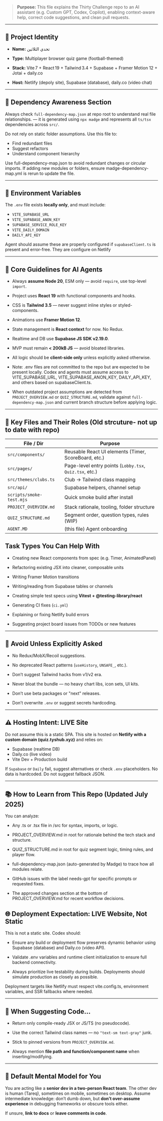 > **Purpose:** This file explains the Thirty Challenge repo to an AI assistant (e.g. Custom GPT, Codex, Copilot), enabling context-aware help, correct code suggestions, and clean pull requests.

---

## 🧠 Project Identity

- **Name:** تحدي الثلاثين

- **Type:** Multiplayer browser quiz game (football-themed)

- **Stack:** Vite 7 + React 19 + Tailwind 3.4 + Supabase + Framer Motion 12 + Jotai + daily.co

- **Host:** Netlify (depoly site), Supabase (database), daily.co (video chat)

---

##  🧠 Dependency Awareness Section
Always check `full-dependency-map.json` at repo root to understand real file relationships. — it is generated using `npx madge` and represents all `ts/tsx` dependencies across `src/`.

Do not rely on static folder assumptions. Use this file to:
- Find redundant files
- Suggest refactors
- Understand component hierarchy

Use full-dependency-map.json to avoid redundant changes or circular imports.
If adding new modules or folders, ensure madge-dependency-map.yml is rerun to update the file.

---
## 🧾 Environment Variables
The `.env` file exists **locally only**, and must include:

- `VITE_SUPABASE_URL`
- `VITE_SUPABASE_ANON_KEY`
- `SUPABASE_SERVICE_ROLE_KEY`
- `VITE_DAILY_DOMAIN`
- `DAILY_API_KEY`

Agent should assume these are properly configured if `supabaseClient.ts` is present and error-free.
They are configure on Netlify

---
## 📌 Core Guidelines for AI Agents

- Always **assume Node 20**, ESM only — avoid `require`, use top-level `import`.

- Project uses **React 19** with functional components and hooks.

- CSS is **Tailwind 3.5** — never suggest inline styles or styled-components.

- Animations use **Framer Motion 12**.

- State management is **React context** for now. No Redux.

- Realtime and DB use **Supabase JS SDK v2.19.0**.

- MVP must remain **< 200kB JS** — avoid bloated libraries.

- All logic should be **client-side only** unless explicitly asked otherwise.

- Note: .env files are not committed to the repo but are expected to be present locally. Codex and agents must assume access to VITE_SUPABASE_URL, VITE_SUPABASE_ANON_KEY, DAILY_API_KEY, and others based on supabaseClient.ts.

- When outdated project assumptions are detected from `PROJECT_OVERVIEW.md` or `QUIZ_STRUCTURE.md`, validate against `full-dependency-map.json` and current branch structure before applying logic.

---

## 📂 Key Files and Their Roles (Old strcuture- not up to date with repo)

| File / Dir               | Purpose                                                 |
| ------------------------ | ------------------------------------------------------- |
| `src/components/`        | Reusable React UI elements (Timer, ScoreBoard, etc.)    |
| `src/pages/`             | Page-level entry points (`Lobby.tsx`, `Quiz.tsx`, etc.) |
| `src/themes/clubs.ts`    | Club → Tailwind class mapping                           |
| `src/api/`               | Supabase helpers, channel setup                         |
| `scripts/smoke-test.mjs` | Quick smoke build after install                         |
| `PROJECT_OVERVIEW.md`    | Stack rationale, tooling, folder structure              |
| `QUIZ_STRUCTURE.md`      | Segment order, question types, rules (WIP)              |
| `AGENT.MD`               | (this file) Agent onboarding                            |
## Task Types You Can Help With

- Creating new React components from spec (e.g. Timer, AnimatedPanel)

- Refactoring existing JSX into cleaner, composable units

- Writing Framer Motion transitions

- Writing/reading from Supabase tables or channels

- Creating simple test specs using **Vitest + @testing-library/react**

- Generating CI fixes (`ci.yml`)

- Explaining or fixing Netlify build errors

- Suggesting project board issues from TODOs or new features


---

## 🛑 Avoid Unless Explicitly Asked

- No Redux/MobX/Recoil suggestions.

- No deprecated React patterns (`useHistory`, `UNSAFE_`, etc.).

- Don’t suggest Tailwind hacks from v1/v2 era.

- Never bloat the bundle — no heavy chart libs, icon sets, UI kits.

- Don’t use beta packages or "next" releases.

- Don’t overwrite `.env` or suggest secrets hardcoding.


---

## ⚠️ Hosting Intent: LIVE Site

Do not assume this is a static SPA. This site is hosted on **Netlify with a custom domain (quiz.tyshub.xyz)** and relies on:
- Supabase (realtime DB)
- Daily.co (live video)
- Vite Dev + Production build

If `Supabase` or `Daily` fail, suggest alternatives or check `.env` placeholders. No data is hardcoded. Do not suggest fallback JSON.

---

## 📚 How to Learn from This Repo (Updated July 2025)

You can analyze:

- Any .ts or .tsx file in /src for syntax, imports, or logic.

- PROJECT_OVERVIEW.md in root for rationale behind the tech stack and structure.

- QUIZ_STRUCTURE.md in root for quiz segment logic, timing rules, and player flow.

- full-dependency-map.json (auto-generated by Madge) to trace how all modules relate.

- GitHub issues with the label needs-gpt for specific prompts or requested fixes.

- The approved changes section at the bottom of PROJECT_OVERVIEW.md for recent workflow decisions.

## 🌐 Deployment Expectation: LIVE Website, Not Static

This is not a static site. Codex should:

- Ensure any build or deployment flow preserves dynamic behavior using Supabase (database) and Daily.co (video API).

- Validate .env variables and runtime client initialization to ensure full backend connectivity.

- Always prioritize live testability during builds. Deployments should simulate production as closely as possible.

Deployment targets like Netlify must respect vite.config.ts, environment variables, and SSR fallbacks where needed.

---

## 🧪 When Suggesting Code…

- Return only compile-ready JSX or JS/TS (no pseudocode).

- Use the correct Tailwind class names — no `"text-sm text-gray"` junk.

- Stick to pinned versions from `PROJECT_OVERVIEW.md`.

- Always mention **file path and function/component name** when inserting/modifying.


---

## 🧠 Default Mental Model for You

You are acting like a **senior dev in a two-person React team**. The other dev is human (Tareq), sometimes on mobile, sometimes on desktop. Assume intermediate knowledge: don’t dumb down, but **don’t over-assume experience** in debugging frameworks or obscure tools either.

If unsure, **link to docs** or **leave comments in code**.
